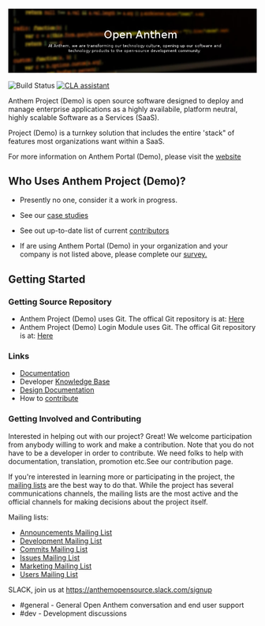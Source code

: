 ![Anthem Portal(Demo)](tools/logo/anthem_banner.png)

![Build Status](https://bamboo.previewmy.net/plugins/servlet/wittified/build-status/MFP-GCC) [![CLA assistant](https://cla-assistant.io/readme/badge/opensourceanthem/mfp)](https://cla-assistant.io/opensourceanthem/mfp)

Anthem Project (Demo) is open source software designed to deploy and manage enterprise applications as a highly availabile, platform neutral, highly scalable Software as a Services (SaaS).

Project (Demo) is a turnkey solution that includes the entire 'stack" of features most organizations want within a SaaS.

For more information on Anthem Portal (Demo), please visit the [website](http://live-openanthem.pantheonsite.io)

## Who Uses Anthem Project (Demo)?

* Presently no one, consider it a work in progress.

* See our [case studies](http://live-openanthem.pantheonsite.io/projects/)

* See out up-to-date list of current [contributors](https://github.com/openanthem/portal/wiki/Contributors)

* If are using Anthem Portal (Demo) in your organization and your company is not listed above, please complete our [survey.](https://github.com/openanthem/portal/wiki/Survey)

## Getting Started

### Getting Source Repository

* Anthem Project (Demo) uses Git.  The offical Git repository is at: [Here](https://github.com/opensourceanthem/mfp.git)
* Anthem Project (Demo) Login Module uses Git.  The offical Git repository is at: [Here](https://github.com/opensourceanthem/mfp-login.git)

### Links

* [Documentation](https://anthemopensource.atlassian.net/wiki/display/OA/Opensource+Project+Documentation)
* Developer [Knowledge Base](https://anthemopensource.atlassian.net/wiki/display/OA/Developer+Documentation)
* [Design Documentation](https://anthemopensource.atlassian.net/wiki/display/OA/Design+Documentation)
* How to [contribute](CONTRIBUTING.md)

### Getting Involved and Contributing

Interested in helping out with our project? Great! We welcome participation from anybody willing to work and make a contribution. Note that you do not have to be a developer in order to contribute. We need folks to help with documentation, translation, promotion etc.See our contribution page.

If you're interested in learning more or participating in the project, the [mailing lists](https://anthemopensource.atlassian.net/wiki/display/OA/Mailing+Lists) are the best way to do that. While the project has several communications channels, the mailing lists are the most active and the official channels for making decisions about the project itself.

Mailing lists:

* [Announcements Mailing List](mailto:anthem-opensource-portal@webteks.com)
* [Development Mailing List](mailto:anthem-opensource-portal@webteks.com)
* [Commits Mailing List](mailto:anthem-opensource-portal@webteks.com)
* [Issues Mailing List](mailto:anthem-opensource-portal@webteks.com)
* [Marketing Mailing List](mailto:anthem-opensource-portal@webteks.com)
* [Users Mailing List](mailto:anthem-opensource-portal@webteks.com)

SLACK, join us at https://anthemopensource.slack.com/signup

* #general - General Open Anthem conversation and end user support
* #dev - Development discussions

 
